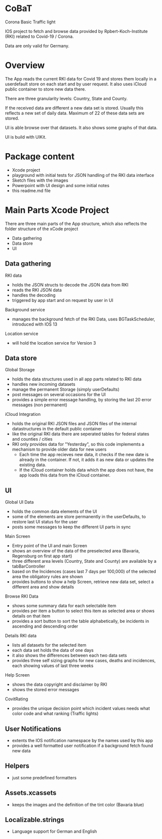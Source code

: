 # CoBaT
Corona Basic Traffic light

IOS project to fetch and browse data provided by Rpbert-Koch-Institute (RKI) related to Covid-19 / Corona. 

Data are only valid for Germany.

# Overview
The App reads the current RKI data for Covid 19 and stores them locally in a userdefault store on each start and by user request. It also uses iCloud public container to store new data there.

There are three granularity levels: Country, State and County.

If the received data are different a new data set is stored. Usually this reflects a new set of daily data. Maximum of 22 of these data sets are stored.

UI is able browse over that datasets. It also shows some graphs of that data.

UI is build with UIKit.

# Package content

  - Xcode project
  - playground with initial tests for JSON handling of the RKI data interface
  - Sketch files with the images
  - Powerpoint with UI design and some initial notes
  - this readme.md file


# Main Parts Xcode Project

There are three main parts of the App structure, which also reflects the folder structure of the xCode project
+ Data gathering
+ Data store
+ UI



## Data gathering
RKI data
 - holds the JSON structs to decode the JSON data from RKI
 - reads the RKI JSON data
 - handles the decoding
 - triggered by app start and on request by user in UI
 
Background service
 - manages the background fetch of the RKI Data, uses BGTaskScheduler, introduced with IOS 13

Location service
 - will hold the location service for Version 3

## Data store
Global Storage
 - holds the data structures used in all app parts related to RKI data
 - handles new incoming datasets
 - manage the permanent Storage (simply userDefaults)
 - post messages on several occasions for the UI
 - provides a simple error message handling, by storing the last 20 error messages (non permanent)

iCloud Integration
 - holds the original RKI JSON files and JSON files of the internal datastructures in the default public container
 - like the original RKI data there are seperated tables for federal states and counties / cities
 - RKI only provides data for "Yesterday", so this code implememts a mechanism to provide older data for new users 
     - Each time the app recieves new data, it checks if the new date is already in the container. If not, it adds it as new data or updates the existing data.
     - If the iCloud container holds data which the app does not have, the app loads this data from the iCloud container.
  
## UI
Global UI Data
  - holds the common data elements of the UI
  - some of the elements are store permanently in the userDefaults, to restore last UI status for the user
  - posts some messages to keep the different UI parts in sync

Main Screen
 - Entry point of the UI and main Screen
 - shows an overview of the data of the preselected area (Bavaria, Regensburg on first app start)
 - three different area levels (Country, State and County) are available by a tabBarController
 - based on the Incidences (cases last 7 days per 100,000) of the selected area the obligatory rules are shown
 - provides buttons to show a help Screen, retrieve new data set, select a different area and show details

Browse RKI Data
 - shows some summary data for each selectable item
 - provides per item a button to select this item as selected area or shows details on that item
 - provides a sort button to sort the table alphabetically, be incidents in ascending and descending order

Details RKI data
 - lists all datasets for the selected item
 - each data set holds the data of one days
 - it also shows the differences between each two data sets
 - provides three self sizing graphs for new cases, deaths and incidences, each showing values of last three weeks

Help Screen
 - shows the data copyright and disclaimer by RKI
 - shows the stored error messages

 CovitRating
  - provides the unique decision point which incident values needs what color code and what ranking (Traffic lights)

## User Notifications
 - extents the IOS notification namespace by the names used by this app
 - provides a well formatted user notification if a background fetch found new data

## Helpers
  - just some predefined formatters

## Assets.xcassets
  - keeps the images and the definition of the tint color (Bavaria blue)


## Localizable.strings
  - Language support for German and English
